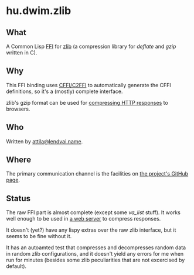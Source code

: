 # hu.dwim.zlib

## What

A Common Lisp [FFI](https://en.wikipedia.org/wiki/Foreign_function_interface) for
[zlib](http://zlib.net/) (a compression library for *deflate* and *gzip* written in C).

## Why

This FFI binding uses [CFFI/C2FFI](https://github.com/cffi/cffi)
to automatically generate the CFFI definitions, so it's a (mostly)
complete interface.

zlib's gzip format can be used for
[compressing HTTP responses](https://hub.darcs.net/hu.dwim/hu.dwim.web-server/browse/source/server/server.lisp#571)
to browsers.

## Who

Written by [attila@lendvai.name](mailto:attila@lendvai.name).

## Where

The primary communication channel is the facilities on
[the project's GitHub page](https://github.com/attila-lendvai/hu.dwim.zlib).

## Status

The raw FFI part is almost complete (except some *va_list* stuff). It works
well enough to be used in
[a web server](https://hub.darcs.net/hu.dwim/hu.dwim.web-server/browse/source/server/server.lisp#571)
to compress responses.

It doesn't (yet?) have any lispy extras over the raw zlib interface, but it
seems to be fine without it.

It has an autoamted test that compresses and decompresses random data in random
zlib configurations, and it doesn't yield any errors for me when run for minutes
(besides some zlib peculiarities that are not excercised by default).
